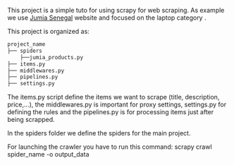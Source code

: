 This project is a simple tuto for using scrapy for web scraping. 
As example we use [Jumia Senegal](https://www.jumia.sn) website and focused on the laptop category .

This project is organized as:

```bash
project_name
├── spiders
    ├──jumia_products.py 
├── items.py
├── middlewares.py
├── pipelines.py
├── settings.py
```
The items.py script define the items we want to scrape (title, description, price,...), the middlewares.py is important for proxy settings, settings.py for defining the rules and the pipelines.py is for processing items just after being scrapped.

In the spiders folder we define the spiders for the main project.

For launching the crawler you have to run this command:  scrapy crawl spider_name -o output_data
